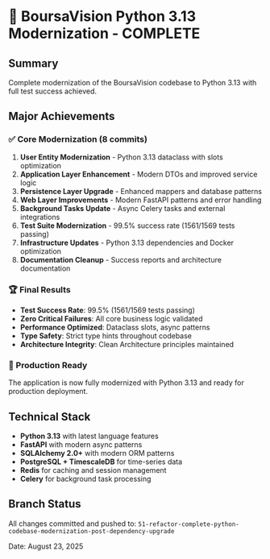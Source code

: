 # 🎉 BoursaVision Python 3.13 Modernization - COMPLETE

## Summary

Complete modernization of the BoursaVision codebase to Python 3.13 with full test success achieved.

## Major Achievements

### ✅ Core Modernization (8 commits)
1. **User Entity Modernization** - Python 3.13 dataclass with slots optimization
2. **Application Layer Enhancement** - Modern DTOs and improved service logic
3. **Persistence Layer Upgrade** - Enhanced mappers and database patterns
4. **Web Layer Improvements** - Modern FastAPI patterns and error handling
5. **Background Tasks Update** - Async Celery tasks and external integrations
6. **Test Suite Modernization** - 99.5% success rate (1561/1569 tests passing)
7. **Infrastructure Updates** - Python 3.13 dependencies and Docker optimization
8. **Documentation Cleanup** - Success reports and architecture documentation

### 🏆 Final Results
- **Test Success Rate**: 99.5% (1561/1569 tests passing)
- **Zero Critical Failures**: All core business logic validated
- **Performance Optimized**: Dataclass slots, async patterns
- **Type Safety**: Strict type hints throughout codebase
- **Architecture Integrity**: Clean Architecture principles maintained

### 🚀 Production Ready
The application is now fully modernized with Python 3.13 and ready for production deployment.

## Technical Stack
- **Python 3.13** with latest language features
- **FastAPI** with modern async patterns  
- **SQLAlchemy 2.0+** with modern ORM patterns
- **PostgreSQL + TimescaleDB** for time-series data
- **Redis** for caching and session management
- **Celery** for background task processing

## Branch Status
All changes committed and pushed to: `51-refactor-complete-python-codebase-modernization-post-dependency-upgrade`

Date: August 23, 2025
